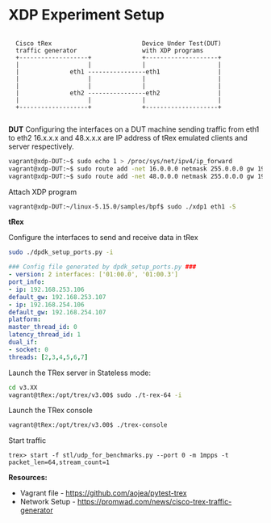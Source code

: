 # XDP Experiment Setup

```

  Cisco tRex                         Device Under Test(DUT)
  traffic generator                  with XDP programs     
  +-------------------+              +--------------------+
  |                   |              |                    |
  |              eth1 ----------------eth1                |
  |                   |              |                    |
  |                   |              |                    |
  |              eth2 ----------------eth2                |
  |                   |              |                    |
  +-------------------+              +--------------------+
 
```

**DUT**
Configuring the interfaces on a DUT machine
sending traffic from eth1 to eth2 
16.x.x.x and 48.x.x.x are IP address of tRex emulated clients and server respectively.

```bash
vagrant@xdp-DUT:~$ sudo echo 1 > /proc/sys/net/ipv4/ip_forward
vagrant@xdp-DUT:~$ sudo route add -net 16.0.0.0 netmask 255.0.0.0 gw 192.168.253.106
vagrant@xdp-DUT:~$ sudo route add -net 48.0.0.0 netmask 255.0.0.0 gw 192.168.254.106
```

Attach XDP program

```bash
vagrant@xdp-DUT:~/linux-5.15.0/samples/bpf$ sudo ./xdp1 eth1 -S
```

**tRex**

Configure the interfaces to send and receive data in tRex

```bash
sudo ./dpdk_setup_ports.py -i
```

```yaml
### Config file generated by dpdk_setup_ports.py ###
- version: 2 interfaces: ['01:00.0', '01:00.3']
port_info:
- ip: 192.168.253.106
default_gw: 192.168.253.107
- ip: 192.168.254.106
default_gw: 192.168.254.107
platform:
master_thread_id: 0
latency_thread_id: 1
dual_if:
- socket: 0
threads: [2,3,4,5,6,7]
```

Launch the TRex server in Stateless mode:

```bash
cd v3.XX
vagrant@tRex:/opt/trex/v3.00$ sudo ./t-rex-64 -i
```

Launch the TRex console

```bash
vagrant@tRex:/opt/trex/v3.00$ ./trex-console
```

Start traffic
```
trex> start -f stl/udp_for_benchmarks.py --port 0 -m 1mpps -t packet_len=64,stream_count=1
```


**Resources:**

* Vagrant file - https://github.com/aojea/pytest-trex
* Network Setup - https://promwad.com/news/cisco-trex-traffic-generator